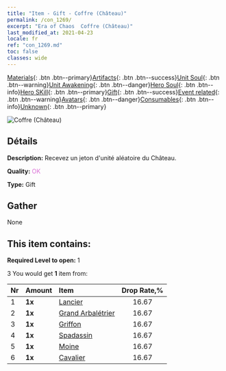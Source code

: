 ```yaml
---
title: "Item - Gift - Coffre (Château)"
permalink: /con_1269/
excerpt: "Era of Chaos  Coffre (Château)"
last_modified_at: 2021-04-23
locale: fr
ref: "con_1269.md"
toc: false
classes: wide
---
```

 [Materials](/ItemsFR/){: .btn .btn--primary}[Artifacts](/ItemsFR/Artifacts/){: .btn .btn--success}[Unit Soul](/ItemsFR/UnitSoul/){: .btn .btn--warning}[Unit Awakening](/ItemsFR/UnitAwakening/){: .btn .btn--danger}[Hero Soul](/ItemsFR/HeroSoul/){: .btn .btn--info}[Hero SKill](/ItemsFR/HeroSkill/){: .btn .btn--primary}[Gift](/ItemsFR/Gift/){: .btn .btn--success}[Event related](/ItemsFR/Events/){: .btn .btn--warning}[Avatars](/ItemsFR/Avatars/){: .btn .btn--danger}[Consumables](/ItemsFR/Consumables/){: .btn .btn--info}[Unknown](/ItemsFR/Unknown/){: .btn .btn--primary}

 ![Coffre (Château)](/images/t/i_904001.png)

## Détails
 **Description:** Recevez un jeton d'unité aléatoire du Château.

 **Quality:** <span style="color: #DA70D6">OK</span>

 **Type:** Gift

## Gather

  None

## This item contains:

 **Required Level to open:** 1

 3 You would get **1** item  from:

  | Nr | Amount |     Item    | Drop Rate,% |
  |:---|:-------|:------------|:---------:|
  | 1 |  **1x** | [Lancier](/ItemsFR/unt_190/) | 16.67 | 
  | 2 |  **1x** | [Grand Arbalétrier](/ItemsFR/unt_191/) | 16.67 | 
  | 3 |  **1x** | [Griffon](/ItemsFR/unt_192/) | 16.67 | 
  | 4 |  **1x** | [Spadassin](/ItemsFR/unt_193/) | 16.67 | 
  | 5 |  **1x** | [Moine](/ItemsFR/unt_194/) | 16.67 | 
  | 6 |  **1x** | [Cavalier ](/ItemsFR/unt_195/) | 16.67 | 
